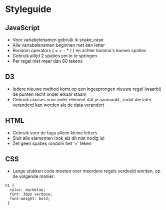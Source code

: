# Styleguide

## JavaScript
* Voor variabelenamen gebruik ik snake_case
* Alle variabelenamen beginnen met een letter
* Rondom operators ( = + - * / ) en achter komma's komen spaties
* Gebruik altijd 2 spaties om in te springen
* Per regel niet meer dan 80 tekens

## D3
* Iedere nieuwe method komt op een ingesprongen nieuwe regel (waarbij de punten recht onder elkaar staan)
* Gebruik classes voor ieder element dat je aanmaakt, zodat die later veranderd kan worden als de data verandert

## HTML
* Gebruik voor de tags alleen kleine letters
* Sluit alle elementen (ook als dit niet nodig is)
* Zet geen spaties rondom het '=' teken

## CSS
* Lange stukken code moeten over meerdere regels verdeeld worden, op de volgende manier:
```
h1 {
  color: darkblue;
  font: 30px verdana;
  font-weight: bold;
 }
 ```
 
